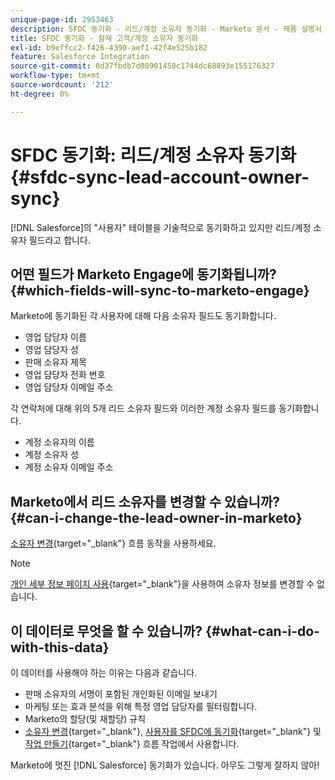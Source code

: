 ```yaml
---
unique-page-id: 2953463
description: SFDC 동기화 - 리드/계정 소유자 동기화 - Marketo 문서 - 제품 설명서
title: SFDC 동기화 - 잠재 고객/계정 소유자 동기화
exl-id: b9effcc2-f426-4390-aef1-42f4e525b182
feature: Salesforce Integration
source-git-commit: 0d37fbdb7d08901458c1744dc68893e155176327
workflow-type: tm+mt
source-wordcount: '212'
ht-degree: 0%

---
```


# SFDC 동기화: 리드/계정 소유자 동기화 {#sfdc-sync-lead-account-owner-sync}

[!DNL Salesforce]의 &quot;사용자&quot; 테이블을 기술적으로 동기화하고 있지만 리드/계정 소유자 필드라고 합니다.

## 어떤 필드가 Marketo Engage에 동기화됩니까? {#which-fields-will-sync-to-marketo-engage}

Marketo에 동기화된 각 사용자에 대해 다음 소유자 필드도 동기화합니다.

* 영업 담당자 이름
* 영업 담당자 성
* 판매 소유자 제목
* 영업 담당자 전화 번호
* 영업 담당자 이메일 주소

각 연락처에 대해 위의 5개 리드 소유자 필드와 이러한 계정 소유자 필드를 동기화합니다.

* 계정 소유자의 이름
* 계정 소유자 성
* 계정 소유자 이메일 주소

## Marketo에서 리드 소유자를 변경할 수 있습니까? {#can-i-change-the-lead-owner-in-marketo}

[소유자 변경](/help/marketo/product-docs/core-marketo-concepts/smart-campaigns/salesforce-flow-actions/change-owner.md){target="_blank"} 흐름 동작을 사용하세요.

>[!NOTE]
>
>[개인 세부 정보 페이지 사용](/help/marketo/product-docs/core-marketo-concepts/smart-lists-and-static-lists/managing-people-in-smart-lists/using-the-person-detail-page.md){target="_blank"}을 사용하여 소유자 정보를 변경할 수 없습니다.

## 이 데이터로 무엇을 할 수 있습니까? {#what-can-i-do-with-this-data}

이 데이터를 사용해야 하는 이유는 다음과 같습니다.

* 판매 소유자의 서명이 포함된 개인화된 이메일 보내기
* 마케팅 또는 효과 분석을 위해 특정 영업 담당자를 필터링합니다.
* Marketo의 할당(및 재할당) 규칙
* [소유자 변경](/help/marketo/product-docs/core-marketo-concepts/smart-campaigns/salesforce-flow-actions/change-owner.md){target="_blank"}, [사용자를 SFDC에 동기화](/help/marketo/product-docs/core-marketo-concepts/smart-campaigns/salesforce-flow-actions/sync-person-to-sfdc.md){target="_blank"} 및 [작업 만들기](/help/marketo/product-docs/core-marketo-concepts/smart-campaigns/salesforce-flow-actions/create-task.md){target="_blank"} 흐름 작업에서 사용합니다.

Marketo에 멋진 [!DNL Salesforce] 동기화가 있습니다. 아무도 그렇게 잘하지 않아!
